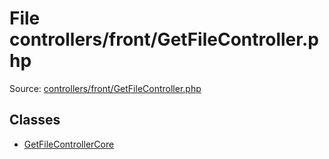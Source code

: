 File controllers/front/GetFileController.php
=========
Source: [controllers/front/GetFileController.php](https://github.com/PrestaShop/PrestaShop/blob/1.6.1.1/controllers/front/GetFileController.php)


Classes
-------

* [GetFileControllerCore](class.GetFileControllerCore.md)

